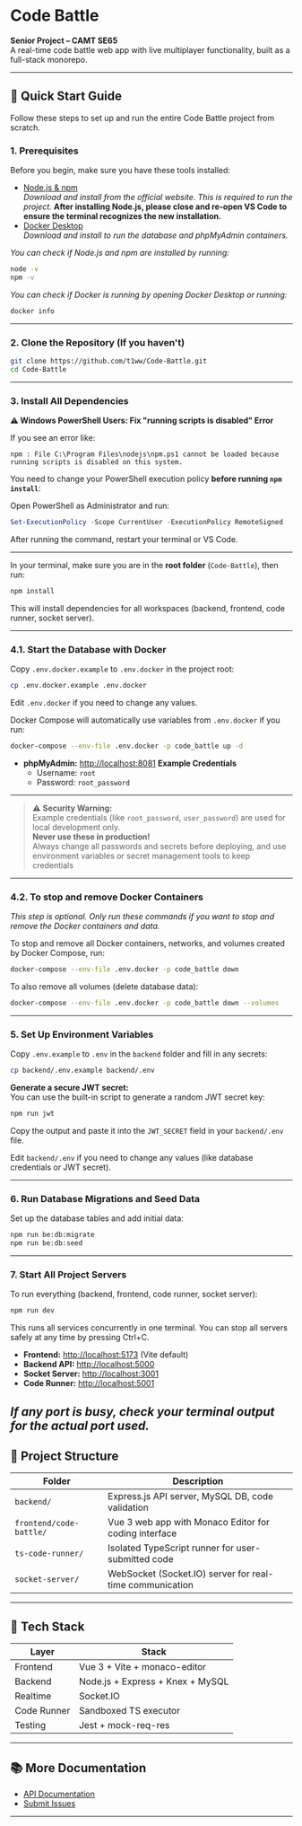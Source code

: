 # Code Battle

**Senior Project – CAMT SE65**  
A real-time code battle web app with live multiplayer functionality, built as a full-stack monorepo.

---

## 🚀 Quick Start Guide

Follow these steps to set up and run the entire Code Battle project from scratch.

### 1. Prerequisites

Before you begin, make sure you have these tools installed:

- [Node.js & npm](https://nodejs.org/)  
  _Download and install from the official website. This is required to run the project._
  **After installing Node.js, please close and re-open VS Code to ensure the terminal recognizes the new installation.**
- [Docker Desktop](https://www.docker.com/products/docker-desktop/)  
  _Download and install to run the database and phpMyAdmin containers._

_You can check if Node.js and npm are installed by running:_

```bash
node -v
npm -v
```

_You can check if Docker is running by opening Docker Desktop or running:_

```bash
docker info
```

---

### 2. Clone the Repository (If you haven't)

```bash
git clone https://github.com/t1ww/Code-Battle.git
cd Code-Battle
```

---

### 3. Install All Dependencies

**⚠️ Windows PowerShell Users: Fix "running scripts is disabled" Error**

If you see an error like:

```
npm : File C:\Program Files\nodejs\npm.ps1 cannot be loaded because running scripts is disabled on this system.
```

You need to change your PowerShell execution policy **before running `npm install`**:

Open PowerShell as Administrator and run:

```powershell
Set-ExecutionPolicy -Scope CurrentUser -ExecutionPolicy RemoteSigned
```

After running the command, restart your terminal or VS Code.

---

In your terminal, make sure you are in the **root folder** (`Code-Battle`), then run:

```bash
npm install
```

This will install dependencies for all workspaces (backend, frontend, code runner, socket server).

---

### 4.1. Start the Database with Docker

Copy `.env.docker.example` to `.env.docker` in the project root:

```bash
cp .env.docker.example .env.docker
```

Edit `.env.docker` if you need to change any values.

Docker Compose will automatically use variables from `.env.docker` if you run:

```bash
docker-compose --env-file .env.docker -p code_battle up -d
```

- **phpMyAdmin:** [http://localhost:8081](http://localhost:8081)
  **Example Credentials**
  - Username: `root`
  - Password: `root_password`

---
> ⚠️ **Security Warning:**  
> Example credentials (like `root_password`, `user_password`) are used for local development only.  
> **Never use these in production!**  
> Always change all passwords and secrets before deploying, and use environment variables or secret management tools to keep credentials
---

### 4.2. To stop and remove Docker Containers
_This step is optional. Only run these commands if you want to stop and remove the Docker containers and data._

To stop and remove all Docker containers, networks, and volumes created by Docker Compose, run:

```bash
docker-compose --env-file .env.docker -p code_battle down
```

To also remove all volumes (delete database data):

```bash
docker-compose --env-file .env.docker -p code_battle down --volumes
```

---

### 5. Set Up Environment Variables

Copy `.env.example` to `.env` in the `backend` folder and fill in any secrets:

```bash
cp backend/.env.example backend/.env
```

**Generate a secure JWT secret:**  
You can use the built-in script to generate a random JWT secret key:

```bash
npm run jwt
```

Copy the output and paste it into the `JWT_SECRET` field in your `backend/.env` file.

Edit `backend/.env` if you need to change any values (like database credentials or JWT secret).

---

### 6. Run Database Migrations and Seed Data

Set up the database tables and add initial data:

```bash
npm run be:db:migrate
npm run be:db:seed
```

---

### 7. Start All Project Servers

To run everything (backend, frontend, code runner, socket server):

```bash
npm run dev
```

This runs all services concurrently in one terminal. You can stop all servers safely at any time by pressing Ctrl+C.

- **Frontend:** [http://localhost:5173](http://localhost:5173) (Vite default)
- **Backend API:** [http://localhost:5000](http://localhost:5000)
- **Socket Server:** [http://localhost:3001](http://localhost:3001)
- **Code Runner:** [http://localhost:5001](http://localhost:5001)

_If any port is busy, check your terminal output for the actual port used._
---

## 🧩 Project Structure

| Folder                  | Description                                              |
| ----------------------- | -------------------------------------------------------- |
| `backend/`              | Express.js API server, MySQL DB, code validation    |
| `frontend/code-battle/` | Vue 3 web app with Monaco Editor for coding interface    |
| `ts-code-runner/`       | Isolated TypeScript runner for user-submitted code       |
| `socket-server/`        | WebSocket (Socket.IO) server for real-time communication |

---

## 🧪 Tech Stack

| Layer       | Stack                         |
| ----------- | ----------------------------- |
| Frontend    | Vue 3 + Vite + monaco-editor  |
| Backend     | Node.js + Express + Knex + MySQL |
| Realtime    | Socket.IO                     |
| Code Runner | Sandboxed TS executor         |
| Testing     | Jest + mock-req-res           |

---

## 📚 More Documentation

- [API Documentation](API.md)
- [Submit Issues](https://github.com/t1ww/Code-Battle/issues)

---